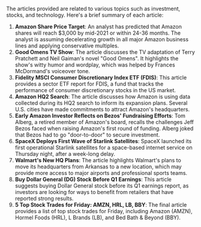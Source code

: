 The articles provided are related to various topics such as investment, stocks, and technology. Here's a brief summary of each article:

1. **Amazon Share Price Target**: An analyst has predicted that Amazon shares will reach $3,000 by mid-2021 or within 24-36 months. The analyst is assuming decelerating growth in all major Amazon business lines and applying conservative multiples.
2. **Good Omens TV Show**: The article discusses the TV adaptation of Terry Pratchett and Neil Gaiman's novel "Good Omens". It highlights the show's witty humor and wordplay, which was helped by Frances McDormand's voiceover tone.
3. **Fidelity MSCI Consumer Discretionary Index ETF (FDIS)**: This article provides a sector ETF report for FDIS, a fund that tracks the performance of consumer discretionary stocks in the US market.
4. **Amazon HQ2 Search**: The article discusses how Amazon is using data collected during its HQ2 search to inform its expansion plans. Several U.S. cities have made commitments to attract Amazon's headquarters.
5. **Early Amazon Investor Reflects on Bezos' Fundraising Efforts**: Tom Alberg, a retired member of Amazon's board, recalls the challenges Jeff Bezos faced when raising Amazon's first round of funding. Alberg joked that Bezos had to go "door-to-door" to secure investment.
6. **SpaceX Deploys First Wave of Starlink Satellites**: SpaceX launched its first operational Starlink satellites for a space-based internet service on Thursday night, after a week-long delay.
7. **Walmart's New HQ Plans**: The article highlights Walmart's plans to move its headquarters from Arkansas to a new location, which may provide more access to major airports and professional sports teams.
8. **Buy Dollar General (DG) Stock Before Q1 Earnings**: This article suggests buying Dollar General stock before its Q1 earnings report, as investors are looking for ways to benefit from retailers that have reported strong results.
9. **5 Top Stock Trades for Friday: AMZN, HRL, LB, BBY**: The final article provides a list of top stock trades for Friday, including Amazon (AMZN), Hormel Foods (HRL), L Brands (LB), and Bed Bath & Beyond (BBY).